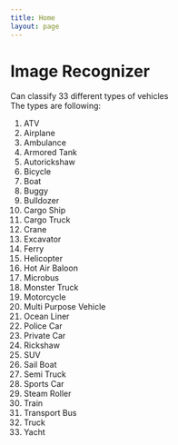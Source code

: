 ```yaml
---
title: Home
layout: page
---
```


# Image Recognizer 
Can classify 33 different types of vehicles <br/>
The types are following: <br/>
1.   ATV
2.   Airplane
3.   Ambulance
4.   Armored Tank
5.   Autorickshaw
6.   Bicycle
7.   Boat
8.   Buggy
9.   Bulldozer
10.  Cargo Ship
11.  Cargo Truck
12.  Crane
13.  Excavator
14.  Ferry
15.  Helicopter
16.  Hot Air Baloon
17.  Microbus
18.  Monster Truck
19.  Motorcycle
20.  Multi Purpose Vehicle
21.  Ocean Liner
22.  Police Car
23.  Private Car
24.  Rickshaw
25.  SUV
26.  Sail Boat
27.  Semi Truck
28.  Sports Car
29.  Steam Roller
30.  Train
31.  Transport Bus
32.  Truck
33.  Yacht